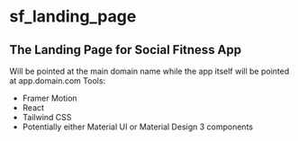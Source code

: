 # sf_landing_page
## The Landing Page for Social Fitness App
Will be pointed at the main domain name while the app itself will be pointed at app.domain.com
Tools:
- Framer Motion
- React
- Tailwind CSS
- Potentially either Material UI or Material Design 3 components
  
